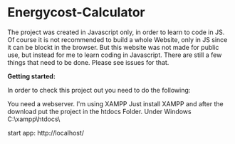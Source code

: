 # Energycost-Calculator

The project was created in Javascript only, in order to learn to code in JS.
Of course it is not recommended to build a whole Website, only in JS since it can be blockt in the browser.
But this website was not made for public use, but instead for me to learn coding in Javascript.
There are still a few things that need to be done.
Please see issues for that.

**Getting started:**

In order to check this project out you need to do the following:

You need a webserver.
I'm using XAMPP
Just install XAMPP and after the download put the project in the htdocs Folder.
Under Windows C:\xampp\htdocs\

start app:
http://localhost/


